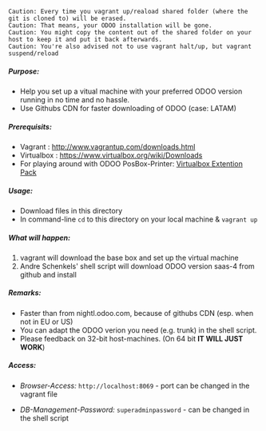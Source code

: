 ```
Caution: Every time you vagrant up/reaload shared folder (where the git is cloned to) will be erased.
Caution: That means, your ODOO installation will be gone.
Caution: You might copy the content out of the shared folder on your host to keep it and put it back afterwards.
Caution: You're also advised not to use vagrant halt/up, but vagrant suspend/reload
```

##### Purpose:

* Help you set up a vitual machine with your preferred ODOO version running in no time and no hassle.
* Use Githubs CDN for faster downloading of ODOO (case: LATAM)

##### Prerequisits:

* Vagrant : http://www.vagrantup.com/downloads.html
* Virtualbox : https://www.virtualbox.org/wiki/Downloads
* For playing around with ODOO PosBox-Printer: <a href="https://www.virtualbox.org/wiki/Downloads">Virtualbox Extention Pack</a>

##### Usage:

* Download files in this directory
* In command-line `cd` to this directory on your local machine & `vagrant up`

##### What will happen:

1. vagrant will download the base box and set up the virtual machine
2. Andre Schenkels' shell script will download ODOO version saas-4 from github and install

##### Remarks:

* Faster than from nightl.odoo.com, because of githubs CDN (esp. when not in EU or US)
* You can adapt the ODOO verion you need (e.g. trunk) in the shell script.
* Please feedback on 32-bit host-machines. (On 64 bit **IT WILL JUST WORK**)

##### Access:

- *Browser-Access:* `http://localhost:8069` - port can be changed in the vagrant file

- *DB-Management-Password:* `superadminpassword` - can be changed in the shell script

